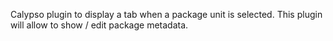 Calypso plugin to display a tab when a package unit is selected.
This plugin will allow to show / edit package metadata.